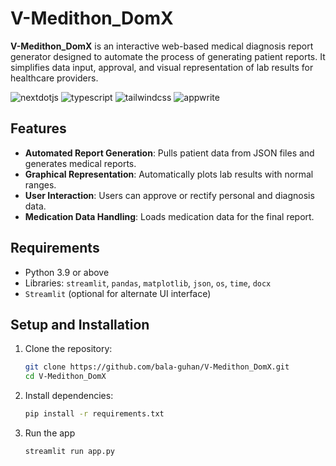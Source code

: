 
# V-Medithon_DomX
  
**V-Medithon_DomX** is an interactive web-based medical diagnosis report generator designed to automate the process of generating patient reports. It simplifies data input, approval, and visual representation of lab results for healthcare providers.

  <div>
    <img src="https://img.shields.io/badge/-Next_JS-black?style=for-the-badge&logoColor=white&logo=nextdotjs&color=000000" alt="nextdotjs" />
    <img src="https://img.shields.io/badge/-TypeScript-black?style=for-the-badge&logoColor=white&logo=typescript&color=3178C6" alt="typescript" />
    <img src="https://img.shields.io/badge/-Tailwind_CSS-black?style=for-the-badge&logoColor=white&logo=tailwindcss&color=06B6D4" alt="tailwindcss" />
    <img src="https://img.shields.io/badge/-Appwrite-black?style=for-the-badge&logoColor=white&logo=appwrite&color=FD366E" alt="appwrite" />
  </div>

## Features

- **Automated Report Generation**: Pulls patient data from JSON files and generates medical reports.
- **Graphical Representation**: Automatically plots lab results with normal ranges.
- **User Interaction**: Users can approve or rectify personal and diagnosis data.
- **Medication Data Handling**: Loads medication data for the final report.

## Requirements

- Python 3.9 or above
- Libraries: `streamlit`, `pandas`, `matplotlib`, `json`, `os`, `time`, `docx`
- `Streamlit` (optional for alternate UI interface)

## Setup and Installation

1. Clone the repository:
   ```bash
   git clone https://github.com/bala-guhan/V-Medithon_DomX.git
   cd V-Medithon_DomX

2. Install dependencies:
   ```bash
   pip install -r requirements.txt

3. Run the app
   ```bash
   streamlit run app.py
